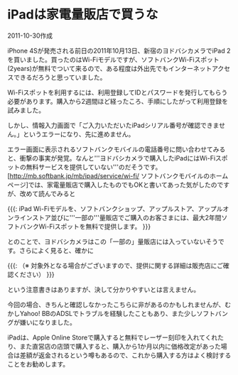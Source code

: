 # iPadは家電量販店で買うな

2011-10-30作成

iPhone 4Sが発売される前日の2011年10月13日、新宿のヨドバシカメラでiPad 2を買いました。買ったのはWi-Fiモデルですが、ソフトバンクWi-Fiスポット(2years)が無料でついて来るので、ある程度は外出先でもインターネットアクセスできるだろうと思っていました。

Wi-Fiスポットを利用するには、利用登録してIDとパスワードを発行してもらう必要があります。購入から2週間ほど経ったころ、手順にしたがって利用登録を試みました。

しかし、情報入力画面で「ご入力いただいたiPadシリアル番号が確認できません。」というエラーになり、先に進めません。

エラー画面に表示されるソフトバンクモバイルの電話番号に問い合わせてみると、衝撃の事実が発覚。なんと'''ヨドバシカメラで購入したiPadにはWi-Fiスポットの無料サービスを提供していない'''のだそうです。[http://mb.softbank.jp/mb/ipad/service/wi-fi/ ソフトバンクモバイルのホームページ]では、家電量販店で購入したものでもOKと書いてあった気がしたのですが、改めて読んでみると

{{{:
iPad Wi-Fiモデルを、ソフトバンクショップ、アップルストア、アップルオンラインストア並びに'''一部の'''量販店でご購入のお客さまには、最大2年間ソフトバンクWi-Fiスポットを無料で提供します。
}}}

とのことで、ヨドバシカメラはこの「一部の」量販店には入っていないそうです。さらによく見ると、確かに

{{{:
（※ 対象外となる場合がございますので、提供に関する詳細は販売店にご確認ください）
}}}

という注意書きはありますが、決して分かりやすいとは言えません。

今回の場合、きちんと確認しなかったこちらに非があるのかもしれませんが、むかしYahoo! BBのADSLでトラブルを経験したこともあり、また少しソフトバングが嫌いになりました。

iPadは、Apple Online Storeで購入すると無料でレーザー刻印を入れてくれたり、また直営店の店頭で購入すると、購入から1か月以内に価格改定があった場合は差額が返金されるという噂もあるので、これから購入する方はよく検討することをお勧めします。
